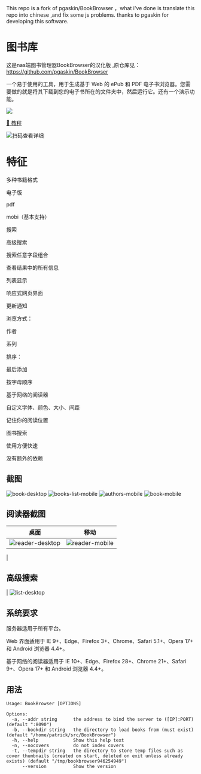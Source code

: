This repo is a fork of pgaskin/BookBrowser ，what i've done is translate this repo into chinese ,and fix some js problems. thanks to pgaskin for developing this software.

# 图书库

这是nas端图书管理器BookBrowser的汉化版 ,原仓库见：https://github.com/pgaskin/BookBrowser

一个易于使用的工具，用于生成基于 Web 的 ePub 和 PDF 电子书浏览器。您需要做的就是将其下载到您的电子书所在的文件夹中，然后运行它。还有一个演示功能。


[<img src="https://img.shields.io/docker/pulls/dezhao/bookbrowser_cn.svg">](https://hub.docker.com/r/dezhao/bookbrowser_cn/)


[📄 教程](https://yuanfangblog.xyz/technology/545.html) 

![扫码查看详细](https://user-images.githubusercontent.com/38988286/147882172-cba65035-2b2b-456f-ac0d-a85f867ab892.png)


# 特征
多种书籍格式

电子版

pdf

mobi（基本支持）

搜索

高级搜索

搜索任意字段组合

查看结果中的所有信息

列表显示

响应式网页界面

更新通知

浏览方式：

作者

系列

排序：

最后添加

按字母顺序

基于网络的阅读器

自定义字体、颜色、大小、间距

记住你的阅读位置

图书搜索

使用方便快速

没有额外的依赖

## 截图

![book-desktop](https://user-images.githubusercontent.com/38988286/147832550-ed71ee21-a5cb-475e-b25f-35a7f84a38f3.png)
![books-list-mobile](https://user-images.githubusercontent.com/38988286/147832556-95db2d72-8b03-4d01-8ae6-5ce38091bd68.png)
![authors-mobile](https://user-images.githubusercontent.com/38988286/147832558-bd7f99da-4ac3-4ff8-b62f-bf627d00755b.png)
![book-mobile](https://user-images.githubusercontent.com/38988286/147832566-72e6db38-20a8-48f3-8ebb-4ea2738e7d45.png)


## 阅读器截图

| 桌面 | 移动 |
| --- | --- |
| ![reader-desktop](https://user-images.githubusercontent.com/38988286/147832624-020b8bb9-5906-4fbc-87c4-947821812ce2.png) |![reader-mobile](https://user-images.githubusercontent.com/38988286/147832639-93d2e5f5-4179-4af0-9091-86e1071eb041.png)
 |

## 高级搜索



| ![list-desktop](https://user-images.githubusercontent.com/38988286/147832650-e8a4cb77-59ff-4aa3-ae92-c623e4e2f1da.png)


## 系统要求
服务器适用于所有平台。

Web 界面适用于 IE 9+、Edge、Firefox 3+、Chrome、Safari 5.1+、Opera 17+ 和 Android 浏览器 4.4+。

基于网络的阅读器适用于 IE 10+、Edge、Firefox 28+、Chrome 21+、Safari 9+、Opera 17+ 和 Android 浏览器 4.4+。

## 用法

```
Usage: BookBrowser [OPTIONS]

Options:
  -a, --addr string      the address to bind the server to ([IP]:PORT) (default ":8090")
  -b, --bookdir string   the directory to load books from (must exist) (default "/home/patrick/src/BookBrowser")
  -h, --help             Show this help text
  -n, --nocovers         do not index covers
  -t, --tempdir string   the directory to store temp files such as cover thumbnails (created on start, deleted on exit unless already exists) (default "/tmp/bookbrowser946254949")
      --version          Show the version
```

